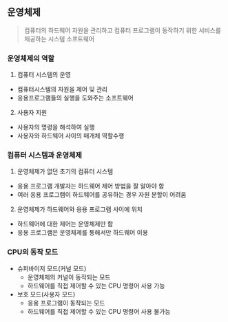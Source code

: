 ## 운영체제 
>  컴퓨터의 하드웨어 자원을 관리하고 컴퓨터 프로그램이 동작하기 위한
서비스를 제공하는 시스템 소프트웨어
### 운영체제의 역할
1. 컴퓨터 시스템의 운영
- 컴퓨터시스템의 자원을 제어 및 관리
- 응용프로그램들의 실행을 도와주는 소프트웨어
2. 사용자 지원
- 사용자의 명령을 해석하여 실행
- 사용자와 하드웨어 사이의 매개체 역할수행

### 컴퓨터 시스템과 운영체제
1. 운영체제가 없던 초기의 컴퓨터 시스템
- 응용 프로그램 개발자는 하드웨어 제어 방법을 잘 알아야 함
- 여러 응용 프로그램이 하드웨어를 공유하는 경우 자원 분할이 어려움
2. 운영체제가 하드웨어와 응용 프로그램 사이에 위치
- 하드웨어에 대한 제어는 운영체제만 함
- 응용 프로그램은 운영체제를 통해서만 하드웨어 이용
 
### CPU의 동작 모드
- 슈퍼바이저 모드(커널 모드)
  - 운영체제의 커널이 동작되는 모드
  - 하드웨어를 직접 제어할 수 있는 CPU 명령어 사용 가능
- 보호 모드(사용자 모드)
  - 응용 프로그램이 동작되는 모드
  - 하드웨어를 직접 제어할 수 있는 CPU 명령어 사용 불가능
  
  
     
